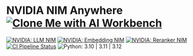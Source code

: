 # NVIDIA NIM Anywhere [![Clone Me with AI Workbench](https://img.shields.io/badge/Clone%20Me%20in%20AI%20Workbench-76b900?style=flat-square)](https://nvidia.github.io/nim-anywhere/clone_me.html)


[![NVIDIA: LLM NIM](https://img.shields.io/badge/NVIDIA-LLM%20NIM-green?logo=nvidia&logoColor=white&color=%2376B900)](https://docs.nvidia.com/nim/#large-language-models)
[![NVIDIA: Embedding NIM](https://img.shields.io/badge/NVIDIA-Embedding%20NIM-green?logo=nvidia&logoColor=white&color=%2376B900)](https://docs.nvidia.com/nim/#nemo-retriever)
[![NVIDIA: Reranker NIM](https://img.shields.io/badge/NVIDIA-Reranker%20NIM-green?logo=nvidia&logoColor=white&color=%2376B900)](https://docs.nvidia.com/nim/#nemo-retriever)
[![CI Pipeline Status](https://github.com/nvidia/nim-anywhere/actions/workflows/ci.yml/badge.svg?query=branch%3Amain)](https://github.com/NVIDIA/nim-anywhere/actions/workflows/ci.yml?query=branch%3Amain)
![Python: 3.10 | 3.11 | 3.12](https://img.shields.io/badge/Python-3.10%20|%203.11%20|%203.12-yellow?logo=python&logoColor=white&color=%23ffde57)


 
 
